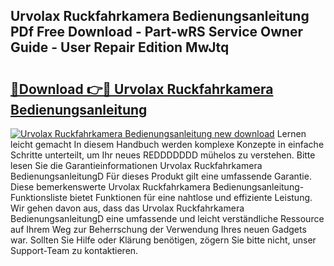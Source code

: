 ## Urvolax Ruckfahrkamera Bedienungsanleitung PDf Free Download - Part-wRS Service Owner Guide - User Repair Edition MwJtq

# <h2><a href="http://df0cd56.blite.top/?on=Urvolax+Ruckfahrkamera+Bedienungsanleitung">🔗Download 👉🔴 Urvolax Ruckfahrkamera Bedienungsanleitung</a></h2>

[![Urvolax Ruckfahrkamera Bedienungsanleitung new download](https://i.imgur.com/lujVjoI.png)](http://df0cd56.blite.top/?on=Urvolax+Ruckfahrkamera+Bedienungsanleitung)
Lernen leicht gemacht In diesem Handbuch werden komplexe Konzepte in einfache Schritte unterteilt, um Ihr neues REDDDDDDD mühelos zu verstehen. Bitte lesen Sie die Garantieinformationen Urvolax Ruckfahrkamera BedienungsanleitungD Für dieses Produkt gilt eine umfassende Garantie. Diese bemerkenswerte Urvolax Ruckfahrkamera Bedienungsanleitung-Funktionsliste bietet Funktionen für eine nahtlose und effiziente Leistung. Wir gehen davon aus, dass das Urvolax Ruckfahrkamera BedienungsanleitungD eine umfassende und leicht verständliche Ressource auf Ihrem Weg zur Beherrschung der Verwendung Ihres neuen Gadgets war. Sollten Sie Hilfe oder Klärung benötigen, zögern Sie bitte nicht, unser Support-Team zu kontaktieren.
